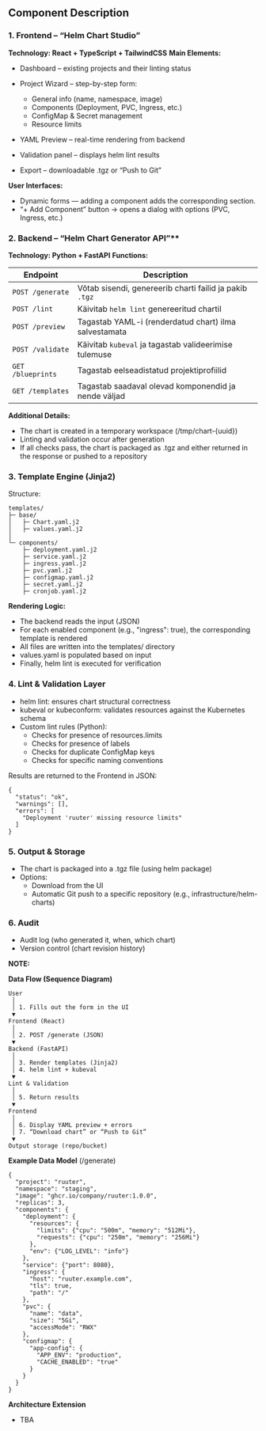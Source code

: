 ## Component Description

### 1. Frontend – “Helm Chart Studio”

**Technology: React + TypeScript + TailwindCSS**
**Main Elements:**

- Dashboard – existing projects and their linting status

- Project Wizard – step-by-step form:
  - General info (name, namespace, image)
  - Components (Deployment, PVC, Ingress, etc.)
  - ConfigMap & Secret management
  - Resource limits
- YAML Preview – real-time rendering from backend
- Validation panel – displays helm lint results
- Export – downloadable .tgz or “Push to Git”

**User Interfaces:**

- Dynamic forms — adding a component adds the corresponding section.
- “+ Add Component” button → opens a dialog with options (PVC, Ingress, etc.)

### 2. Backend – “Helm Chart Generator API”**

**Technology: Python + FastAPI**
**Functions:**

| Endpoint          | Description                                               |
| ----------------- | ------------------------------------------------------- |
| `POST /generate`  | Võtab sisendi, genereerib charti failid ja pakib `.tgz` |
| `POST /lint`      | Käivitab `helm lint` genereeritud chartil               |
| `POST /preview`   | Tagastab YAML-i (renderdatud chart) ilma salvestamata   |
| `POST /validate`  | Käivitab `kubeval` ja tagastab valideerimise tulemuse   |
| `GET /blueprints` | Tagastab eelseadistatud projektiprofiilid               |
| `GET /templates`  | Tagastab saadaval olevad komponendid ja nende väljad    |

**Additional Details:**

- The chart is created in a temporary workspace (/tmp/chart-{uuid})
- Linting and validation occur after generation
- If all checks pass, the chart is packaged as .tgz and either returned in the response or pushed to a repository

### 3. Template Engine (Jinja2)

Structure:
```
templates/
├─ base/
│   ├─ Chart.yaml.j2
│   ├─ values.yaml.j2
│
└─ components/
    ├─ deployment.yaml.j2
    ├─ service.yaml.j2
    ├─ ingress.yaml.j2
    ├─ pvc.yaml.j2
    ├─ configmap.yaml.j2
    ├─ secret.yaml.j2
    ├─ cronjob.yaml.j2
```

**Rendering Logic:**

- The backend reads the input (JSON)
- For each enabled component (e.g., "ingress": true), the corresponding template is rendered
- All files are written into the templates/ directory
- values.yaml is populated based on input
- Finally, helm lint is executed for verification

### 4. Lint & Validation Layer

- helm lint: ensures chart structural correctness
- kubeval or kubeconform: validates resources against the Kubernetes schema
- Custom lint rules (Python):
  - Checks for presence of resources.limits
  - Checks for presence of labels
  - Checks for duplicate ConfigMap keys
  - Checks for specific naming conventions

Results are returned to the Frontend in JSON:
```
{
  "status": "ok",
  "warnings": [],
  "errors": [
    "Deployment 'ruuter' missing resource limits"
  ]
}
```

### 5. Output & Storage

- The chart is packaged into a .tgz file (using helm package)
- Options:
  - Download from the UI
  - Automatic Git push to a specific repository (e.g., infrastructure/helm-charts)

### 6. Audit

- Audit log (who generated it, when, which chart)
- Version control (chart revision history)

**NOTE:**

**Data Flow (Sequence Diagram)**
```
User
 │
 │ 1. Fills out the form in the UI
 ▼
Frontend (React)
 │
 │ 2. POST /generate (JSON)
 ▼
Backend (FastAPI)
 │
 │ 3. Render templates (Jinja2)
 │ 4. helm lint + kubeval
 ▼
Lint & Validation
 │
 │ 5. Return results
 ▼
Frontend
 │
 │ 6. Display YAML preview + errors
 │ 7. “Download chart” or “Push to Git”
 ▼
Output storage (repo/bucket)
```

**Example Data Model** (/generate)
```
{
  "project": "ruuter",
  "namespace": "staging",
  "image": "ghcr.io/company/ruuter:1.0.0",
  "replicas": 3,
  "components": {
    "deployment": {
      "resources": {
        "limits": {"cpu": "500m", "memory": "512Mi"},
        "requests": {"cpu": "250m", "memory": "256Mi"}
      },
      "env": {"LOG_LEVEL": "info"}
    },
    "service": {"port": 8080},
    "ingress": {
      "host": "ruuter.example.com",
      "tls": true,
      "path": "/"
    },
    "pvc": {
      "name": "data",
      "size": "5Gi",
      "accessMode": "RWX"
    },
    "configmap": {
      "app-config": {
        "APP_ENV": "production",
        "CACHE_ENABLED": "true"
      }
    }
  }
}
```

**Architecture Extension**

- TBA
